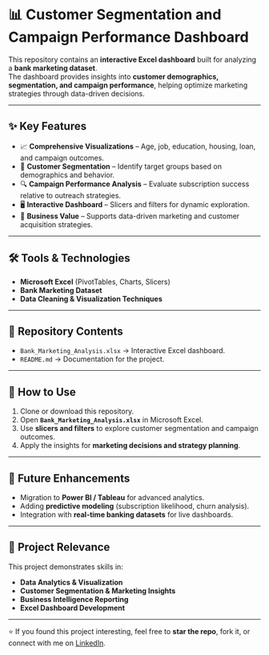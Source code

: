 # 📊 Customer Segmentation and Campaign Performance Dashboard  

This repository contains an **interactive Excel dashboard** built for analyzing a **bank marketing dataset**.  
The dashboard provides insights into **customer demographics, segmentation, and campaign performance**, helping optimize marketing strategies through data-driven decisions.  

---

## ✨ Key Features  
- 📈 **Comprehensive Visualizations** – Age, job, education, housing, loan, and campaign outcomes.  
- 🎯 **Customer Segmentation** – Identify target groups based on demographics and behavior.  
- 🔍 **Campaign Performance Analysis** – Evaluate subscription success relative to outreach strategies.  
- 🖥️ **Interactive Dashboard** – Slicers and filters for dynamic exploration.  
- 🚀 **Business Value** – Supports data-driven marketing and customer acquisition strategies.  

---

## 🛠️ Tools & Technologies  
- **Microsoft Excel** (PivotTables, Charts, Slicers)  
- **Bank Marketing Dataset**  
- **Data Cleaning & Visualization Techniques**  

---

## 📂 Repository Contents  
- `Bank_Marketing_Analysis.xlsx` → Interactive Excel dashboard.  
- `README.md` → Documentation for the project.  

---

## 🔧 How to Use  
1. Clone or download this repository.  
2. Open **`Bank_Marketing_Analysis.xlsx`** in Microsoft Excel.  
3. Use **slicers and filters** to explore customer segmentation and campaign outcomes.  
4. Apply the insights for **marketing decisions and strategy planning**.  

---

## 🚀 Future Enhancements  
- Migration to **Power BI / Tableau** for advanced analytics.  
- Adding **predictive modeling** (subscription likelihood, churn analysis).  
- Integration with **real-time banking datasets** for live dashboards.  

---

## 📌 Project Relevance  
This project demonstrates skills in:  
- **Data Analytics & Visualization**  
- **Customer Segmentation & Marketing Insights**  
- **Business Intelligence Reporting**  
- **Excel Dashboard Development**  

---

⭐ If you found this project interesting, feel free to **star the repo**, fork it, or connect with me on [LinkedIn](https://www.linkedin.com/in/bhimansh-garg-40bb4227b/).  

